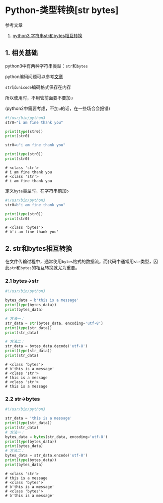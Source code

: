 # Python-类型转换[str bytes]

参考文章

1. [python3 字符串str和bytes相互转换](https://www.jb51.net/article/241902.htm)

## 1. 相关基础

python3中有两种字符串类型：`str`和`bytes`

python编码问题可以参考[文章](https://www.jb51.net/article/241895.htm)

`str`以`unicode`编码格式保存在内存

所以使用时，不用管前面要不要加`u`

(python2中需要考虑，不加`u`的话，在一些场合会报错)

```py
#!/usr/bin/python3
str0="i am fine thank you"

print(type(str0))
print(str0)

str0=u"i am fine thank you"

print(type(str0))
print(str0)
```

```
# <class 'str'>
# i am fine thank you
# <class 'str'>
# i am fine thank you
```

定义`byte`类型时，在字符串前加`b`

```py
#!/usr/bin/python3
str0=b"i am fine thank you"

print(type(str0))
print(str0)
```

```
# <class 'bytes'>
# b'i am fine thank you'
```

## 2. str和bytes相互转换

在文件传输过程中，通常使用`bytes`格式的数据流，而代码中通常用`str`类型，因此`str`和`bytes`的相互转换就尤为重要。

### 2.1 bytes->str

```py
#!/usr/bin/python3

bytes_data = b'this is a message'
print(type(bytes_data))
print(bytes_data)

# 方法一：
str_data = str(bytes_data, encoding='utf-8')
print(type(str_data))
print(str_data)

# 方法二：
str_data = bytes_data.decode('utf-8')
print(type(str_data))
print(str_data)
```

```
# <class 'bytes'>
# b'this is a message'
# <class 'str'>
# this is a message
# <class 'str'>
# this is a message
```

### 2.2 str->bytes

```py
#!/usr/bin/python3

str_data = 'this is a message'
print(type(str_data))
print(str_data)
# 方法一：
bytes_data = bytes(str_data, encoding='utf-8')
print(type(bytes_data))
print(bytes_data)
# 方法二：
bytes_data = str_data.encode('utf-8')
print(type(bytes_data))
print(bytes_data)
```

```
# <class 'str'>
# this is a message
# <class 'bytes'>
# b'this is a message'
# <class 'bytes'>
# b'this is a message'
```
